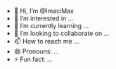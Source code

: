 - 👋 Hi, I’m @ImaciMax
- 👀 I’m interested in ...
- 🌱 I’m currently learning ...
- 💞️ I’m looking to collaborate on ...
- 📫 How to reach me ...
- 😄 Pronouns: ...
- ⚡ Fun fact: ...

<!---
ImaciMax/ImaciMax is a ✨ special ✨ repository because its `README.md` (this file) appears on your GitHub profile.
You can click the Preview link to take a look at your changes.
--->
